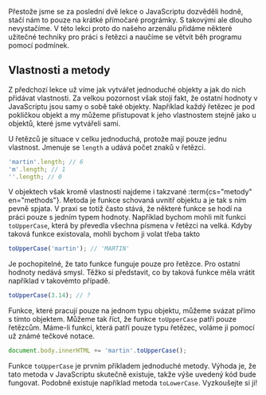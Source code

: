 Přestože jsme se za poslední dvě lekce o JavaScriptu dozvěděli hodně, stačí nám to pouze na krátké přímočaré prográmky. S takovými ale dlouho nevystačíme. V této lekci proto do našeho arzenálu přidáme některé užitečné techniky pro práci s řetězci a naučíme se větvit běh programu pomocí podmínek.

## Vlastnosti a metody

Z předchozí lekce už víme jak vytvářet jednoduché objekty a jak do nich přidávat vlastnosti. Za velkou pozornost však stojí fakt, že ostatní hodnoty v JavaScriptu jsou samy o sobě také objekty. Například každý řetězec je pod pokličkou objekt a my můžeme přistupovat k jeho vlastnostem stejně jako u objektů, které jsme vytvářeli sami.

U řetězců je situace v celku jednoduchá, protože mají pouze jednu vlastnost. Jmenuje se `length` a udává počet znaků v řetězci.

```js
'martin'.length; // 6
'm'.length; // 1
''.length; // 0
```

V objektech však kromě vlastností najdeme i takzvané :term{cs="metody" en="methods"}. Metoda je funkce schovaná uvnitř objektu a je tak s ním pevně spjata. V praxi se totiž často stává, že některé funkce se hodí na práci pouze s jedním typem hodnoty. Například bychom mohli mít funkci `toUpperCase`, která by převedla všechna písmena v řetězci na velká. Kdyby taková funkce existovala, mohli bychom ji volat třeba takto

```js
toUpperCase('martin'); // 'MARTIN'
```

Je pochopitelné, že tato funkce funguje pouze pro řetězce. Pro ostatní
hodnoty nedává smysl. Těžko si představit, co by taková funkce měla vrátit
například v takovémto případě.

```js
toUpperCase(3.14); // ?
```

Funkce, které pracují pouze na jednom typu objektu, můžeme svázat přímo s tímto objektem. Můžeme tak říct, že funkce `toUpperCase` patří pouze řetězcům. Máme-li funkci, která patří pouze typu řetězec, voláme ji pomocí už známé tečkové notace.

```js
document.body.innerHTML += 'martin'.toUpperCase();
```

Funkce `toUpperCase` je prvním příkladem jednoduché metody. Výhoda je, že tato metoda v JavaScriptu skutečně existuje, takže výše uvedený kód bude fungovat. Podobně existuje například metoda `toLowerCase`. Vyzkoušejte si ji!
